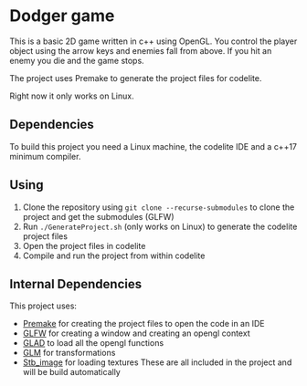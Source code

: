 # Dodger game
This is a basic 2D game written in c++ using OpenGL. You control the player object using the arrow keys and enemies fall from above. If you hit an enemy you die and
the game stops. 

The project uses Premake to generate the project files for codelite.

Right now it only works on Linux.

## Dependencies
To build this project you need a Linux machine, the codelite IDE and a c++17 minimum compiler.

## Using
1. Clone the repository using `git clone --recurse-submodules` to clone the project and get the submodules (GLFW)
2. Run `./GenerateProject.sh` (only works on Linux) to generate the codelite project files
3. Open the project files in codelite
4. Compile and run the project from within codelite

## Internal Dependencies
This project uses:
  - [Premake](https://github.com/premake/premake-core "Premake github") for creating the project files to open the code in an IDE
  - [GLFW](https://www.glfw.org/ "GLFW") for creating a window and creating an opengl context
  - [GLAD](https://github.com/Dav1dde/glad "GLAD github") to load all the opengl functions
  - [GLM](https://glm.g-truc.net/0.9.9/index.html "GLM") for transformations
  - [Stb_image](https://github.com/nothings/stb "stb github") for loading textures
These are all included in the project and will be build automatically
